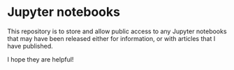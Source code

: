 # Jupyter notebooks

This repository is to store and allow public access to any Jupyter notebooks that may have been released either for information, or with articles that I have published.

I hope they are helpful!
